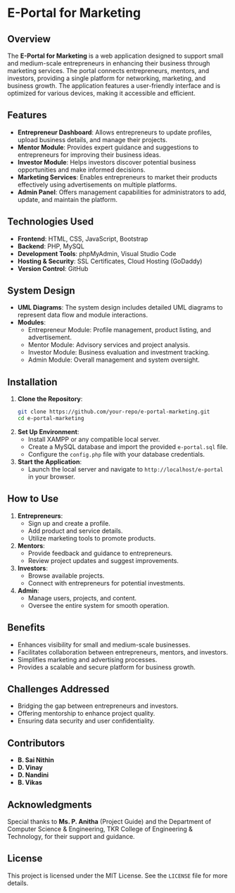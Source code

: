 # E-Portal for Marketing

## Overview
The **E-Portal for Marketing** is a web application designed to support small and medium-scale entrepreneurs in enhancing their business through marketing services. The portal connects entrepreneurs, mentors, and investors, providing a single platform for networking, marketing, and business growth. The application features a user-friendly interface and is optimized for various devices, making it accessible and efficient.

## Features
- **Entrepreneur Dashboard**: Allows entrepreneurs to update profiles, upload business details, and manage their projects.
- **Mentor Module**: Provides expert guidance and suggestions to entrepreneurs for improving their business ideas.
- **Investor Module**: Helps investors discover potential business opportunities and make informed decisions.
- **Marketing Services**: Enables entrepreneurs to market their products effectively using advertisements on multiple platforms.
- **Admin Panel**: Offers management capabilities for administrators to add, update, and maintain the platform.

## Technologies Used
- **Frontend**: HTML, CSS, JavaScript, Bootstrap
- **Backend**: PHP, MySQL
- **Development Tools**: phpMyAdmin, Visual Studio Code
- **Hosting & Security**: SSL Certificates, Cloud Hosting (GoDaddy)
- **Version Control**: GitHub

## System Design
- **UML Diagrams**: The system design includes detailed UML diagrams to represent data flow and module interactions.
- **Modules**:
  - Entrepreneur Module: Profile management, product listing, and advertisement.
  - Mentor Module: Advisory services and project analysis.
  - Investor Module: Business evaluation and investment tracking.
  - Admin Module: Overall management and system oversight.

## Installation
1. **Clone the Repository**:
   ```bash
   git clone https://github.com/your-repo/e-portal-marketing.git
   cd e-portal-marketing
   ```
2. **Set Up Environment**:
   - Install XAMPP or any compatible local server.
   - Create a MySQL database and import the provided `e-portal.sql` file.
   - Configure the `config.php` file with your database credentials.
3. **Start the Application**:
   - Launch the local server and navigate to `http://localhost/e-portal` in your browser.

## How to Use
1. **Entrepreneurs**:
   - Sign up and create a profile.
   - Add product and service details.
   - Utilize marketing tools to promote products.
2. **Mentors**:
   - Provide feedback and guidance to entrepreneurs.
   - Review project updates and suggest improvements.
3. **Investors**:
   - Browse available projects.
   - Connect with entrepreneurs for potential investments.
4. **Admin**:
   - Manage users, projects, and content.
   - Oversee the entire system for smooth operation.

## Benefits
- Enhances visibility for small and medium-scale businesses.
- Facilitates collaboration between entrepreneurs, mentors, and investors.
- Simplifies marketing and advertising processes.
- Provides a scalable and secure platform for business growth.

## Challenges Addressed
- Bridging the gap between entrepreneurs and investors.
- Offering mentorship to enhance project quality.
- Ensuring data security and user confidentiality.

## Contributors
- **B. Sai Nithin**
- **D. Vinay**
- **D. Nandini**
- **B. Vikas**

## Acknowledgments
Special thanks to **Ms. P. Anitha** (Project Guide) and the Department of Computer Science & Engineering, TKR College of Engineering & Technology, for their support and guidance.

## License
This project is licensed under the MIT License. See the `LICENSE` file for more details.
